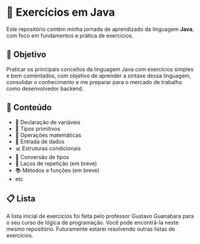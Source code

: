 # 🧠 Exercícios em Java

Este repositório contém minha jornada de aprendizado da linguagem **Java**, com foco em fundamentos e prática de exercícios. 

## 🎯 Objetivo

Praticar os principais conceitos da linguagem Java com exercícios simples e bem comentados, com objetivo de aprender a sintaxe dessa linguagem, consolidar o conhecimento e me preparar para o mercado de trabalho como desenvolvedor backend.

## 📌 Conteúdo

- 📄 Declaração de variáveis
- 🔢 Tipos primitivos
- 🧮 Operações matemáticas
- 🧾 Entrada de dados
- 📊 Estruturas condicionais
- 🧪 Conversão de tipos
- 🔁 Laços de repetição (em breve)
- 📚 Métodos e funções (em breve)
- etc

## 📋 Lista
A lista inicial de exercícios foi feita pelo professor Gustavo Guanabara para o seu curso de lógica de programação. Você pode encontrá-la neste mesmo repositório. Futuramente estarei resolvendo outras listas de exercícios.